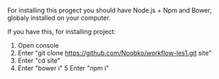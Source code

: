 For installing this progect you should have Node.js + Npm and Bower, globaly installed on your computer.

If you have this, for installing project:


1. Open console
2. Enter "git clone https://github.com/Noobko/workflow-les1.git site"
3. Enter "cd site"
4. Enter "bower i"
5  Enter "npm i"
